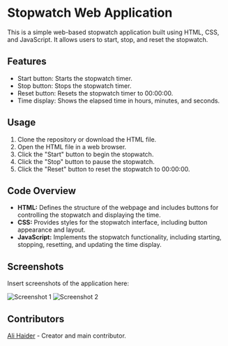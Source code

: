 <!DOCTYPE html>
<html lang="en"> 
</head>
<body>
    <div class="container">
        <h1>Stopwatch Web Application</h1>
        <p>This is a simple web-based stopwatch application built using HTML, CSS, and JavaScript. It allows users to start, stop, and reset the stopwatch.</p>
        <h2>Features</h2>
        <ul>
            <li>Start button: Starts the stopwatch timer.</li>
            <li>Stop button: Stops the stopwatch timer.</li>
            <li>Reset button: Resets the stopwatch timer to 00:00:00.</li>
            <li>Time display: Shows the elapsed time in hours, minutes, and seconds.</li>
        </ul>
        <h2>Usage</h2>
        <ol>
            <li>Clone the repository or download the HTML file.</li>
            <li>Open the HTML file in a web browser.</li>
            <li>Click the "Start" button to begin the stopwatch.</li>
            <li>Click the "Stop" button to pause the stopwatch.</li>
            <li>Click the "Reset" button to reset the stopwatch to 00:00:00.</li>
        </ol>
        <h2>Code Overview</h2>
        <ul>
            <li><strong>HTML:</strong> Defines the structure of the webpage and includes buttons for controlling the stopwatch and displaying the time.</li>
            <li><strong>CSS:</strong> Provides styles for the stopwatch interface, including button appearance and layout.</li>
            <li><strong>JavaScript:</strong> Implements the stopwatch functionality, including starting, stopping, resetting, and updating the time display.</li>
        </ul>
        <h2>Screenshots</h2>
        <p>Insert screenshots of the application here:</p>
        <img src="screenshot1.png" alt="Screenshot 1">
        <img src="screenshot2.png" alt="Screenshot 2">
        <h2>Contributors</h2>
        <p><a href="https://github.com/alihaiderr">Ali Haider</a> - Creator and main contributor.</p>
    </div>
</body>
</html>
